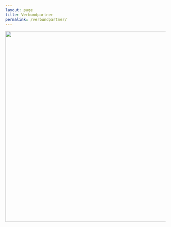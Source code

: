 ```yaml
---
layout: page
title: Verbundpartner
permalink: /verbundpartner/
---
```


<img src="[(https://github.com/quadriga-dk/quadriga-dk.github.io/blob/main/images/QUADRIGA_Logos.png)]" width="600">
